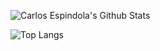 ![Carlos Espindola's Github Stats](https://github-readme-stats-roan-one.vercel.app/api?username=espindolacarlos&show_icons=true&hide_border=true&count_private=true&include_all_commits=true&theme=dracula)

![Top Langs](https://github-readme-stats-roan-one.vercel.app/api/top-langs/?username=espindolacarlos&layout=compact&theme=dracula&hide_border=true)
